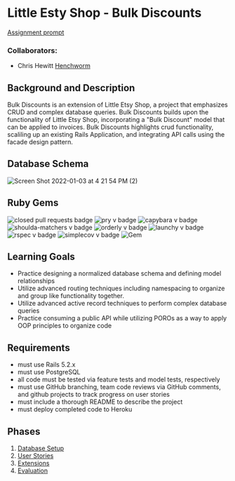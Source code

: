 # Little Esty Shop - Bulk Discounts
[Assignment prompt](https://backend.turing.edu/module2/projects/bulk_discounts)
### Collaborators:
* Chris Hewitt [Henchworm](https://github.com/Henchworm)


## Background and Description

Bulk Discounts is an extension of Little Etsy Shop, a project that emphasizes CRUD and complex database queries. 
Bulk Discounts builds upon the functionality of Little Etsy Shop, incorporating a "Bulk Discount" model that can be applied to invoices. 
Bulk Discounts highlights crud functionality, scaliling up an existing Rails Application, and integrating API calls using the facade design pattern. 

## Database Schema

![Screen Shot 2022-01-03 at 4 21 54 PM (2)](https://user-images.githubusercontent.com/39470230/149063403-e5691f8b-2588-45b8-be89-dcc5c92fa3b8.png)

## Ruby Gems

![closed pull requests badge](https://img.shields.io/github/issues-pr-closed/croixk/little-esty-shop?color=blue)
![pry v badge](https://img.shields.io/gem/v/pry?color=blue&label=pry)
![capybara v badge](https://img.shields.io/gem/v/capybara?color=cyan&label=capybara)
![shoulda-matchers v badge](https://img.shields.io/gem/v/shoulda-matchers?label=shoulda-matchers)
![orderly v badge](https://img.shields.io/gem/v/orderly?label=orderly)
![launchy v badge](https://img.shields.io/gem/v/launchy?color=red&label=launchy)
![rspec v badge](https://img.shields.io/gem/v/rspec?color=orange&label=rspec)
![simplecov v badge](https://img.shields.io/gem/v/simplecov?color=green&label=simplecov)
![Gem](https://img.shields.io/gem/dv/faraday/2.1.0?label=faraday%20v2.1.0&logoColor=ff)


## Learning Goals
- Practice designing a normalized database schema and defining model relationships
- Utilize advanced routing techniques including namespacing to organize and group like functionality together.
- Utilize advanced active record techniques to perform complex database queries
- Practice consuming a public API while utilizing POROs as a way to apply OOP principles to organize code

## Requirements
- must use Rails 5.2.x
- must use PostgreSQL
- all code must be tested via feature tests and model tests, respectively
- must use GitHub branching, team code reviews via GitHub comments, and github projects to track progress on user stories
- must include a thorough README to describe the project
- must deploy completed code to Heroku

## Phases

1. [Database Setup](./doc/db_setup.md)
1. [User Stories](./doc/user_stories.md)
1. [Extensions](./doc/extensions.md)
1. [Evaluation](./doc/evaluation.md)
